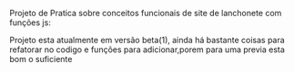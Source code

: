 Projeto de Pratica sobre conceitos funcionais de site de lanchonete com funções js:

Projeto esta atualmente em versão beta(1), ainda há bastante coisas para refatorar no codigo e funções para adicionar,porem para uma previa esta bom o suficiente
